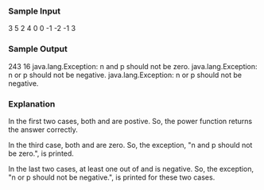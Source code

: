 ### Sample Input 

3 5
2 4
0 0
-1 -2
-1 3

### Sample Output 

243
16
java.lang.Exception: n and p should not be zero.
java.lang.Exception: n or p should not be negative.
java.lang.Exception: n or p should not be negative.

### Explanation 

In the first two cases, both  and  are postive. So, the power function returns the answer correctly.

In the third case, both  and  are zero. So, the exception, "n and p should not be zero.", is printed.

In the last two cases, at least one out of  and  is negative. So, the exception, "n or p should not be negative.", is printed for these two cases.
